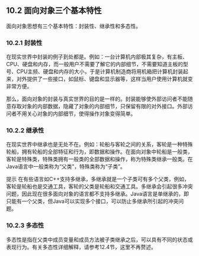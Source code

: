 ## 10.2 面向对象三个基本特性

面向对象思想有三个基本特性：封装性、继承性和多态性。

### 10.2.1 封装性

在现实世界中封装的例子到处都是。例如：一台计算机内部极其复杂，有主板、CPU、硬盘和内存，而一般用户不需要了解它的内部细节，不需要知道主板的型号、CPU主频、硬盘和内存的大小，于是计算机制造商将用机箱把计算机封装起来，对外提供了一些接口，如鼠标、键盘和显示器等，这样当用户使用计算机就变非常方便。

那么，面向对象的封装与真实世界的目的是一样的。封装能够使外部访问者不能随意存取对象的内部数据，隐藏了对象的内部细节，只保留有限的对外接口。外部访问者不用关心对象的内部细节，使得操作对象变得简单。

### 10.2.2 继承性

在现实世界中继承也是无处不在。例如：轮船与客轮之间的关系，客轮是一种特殊轮船，拥有轮船的全部特征和行为，即数据和操作。在面向对象中轮船是一般类，客轮是特殊类，特殊类拥有一般类的全部数据和操作，称为特殊类继承一般类。在Java语言中一般类称为“父类”，特殊类称为“子类”。

提示 在有些语言如C++支持多继承，多继承就是一个子类可有多个父类，例如，客轮是轮船也是交通工具，客轮的父类是轮船和交通工具。多继承会引起很多冲突问题，因此现在很多面向对象的语言都不支持多继承。Java语言是单继承的，即只能有一个父类，但Java可以实现多个接口，可以防止多继承所引起的冲突问题。

### 10.2.3 多态性

多态性是指在父类中成员变量和成员方法被子类继承之后，可以具有不同的状态或表现行为。有关多态性详细解释，请参考12.4节，这里不再赘述。